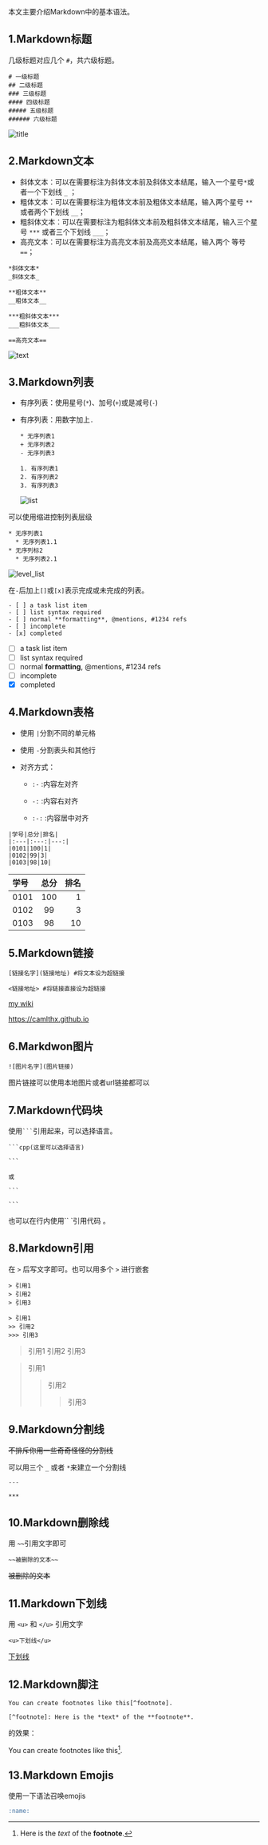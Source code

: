 本文主要介绍Markdown中的基本语法。

## 1.Markdown标题

几级标题对应几个 `#`，共六级标题。

```
# 一级标题
## 二级标题
### 三级标题
#### 四级标题
##### 五级标题
###### 六级标题
```

![title](photos\title.png)

## 2.Markdown文本

+ 斜体文本：可以在需要标注为斜体文本前及斜体文本结尾，输入一个星号`*`或者一个下划线 `_` ；
+ 粗体文本：可以在需要标注为粗体文本前及粗体文本结尾，输入两个星号 `**` 或者两个下划线  `__`；
+ 粗斜体文本：可以在需要标注为粗斜体文本前及粗斜体文本结尾，输入三个星号 `***` 或者三个下划线 `___`；
+ 高亮文本：可以在需要标注为高亮文本前及高亮文本结尾，输入两个 等号` ==`；

```
*斜体文本*
_斜体文本_

**粗体文本**
__粗体文本__

***粗斜体文本***
___粗斜体文本___

==高亮文本==
```

![text](photos\text.png)

## 3.Markdown列表

+ 有序列表：使用星号(`*`)、加号(`+`)或是减号(`-`)

+ 有序列表：用数字加上`.`

  ```
  * 无序列表1
  + 无序列表2
  - 无序列表3
  
  1. 有序列表1
  2. 有序列表2
  3. 有序列表3
  ```

  ![list](photos\list.png)

  

可以使用缩进控制列表层级

  ```
  * 无序列表1
  	* 无序列表1.1
  * 无序列标2
  	* 无序列表2.1
  ```

  ![level_list](photos\level_list.png)

在`-`后加上`[]`或`[x]`表示完成或未完成的列表。

```
- [ ] a task list item
- [ ] list syntax required
- [ ] normal **formatting**, @mentions, #1234 refs
- [ ] incomplete
- [x] completed
```

- [ ] a task list item
- [ ] list syntax required
- [ ] normal **formatting**, @mentions, #1234 refs
- [ ] incomplete
- [x] completed

## 4.Markdown表格

+ 使用 `|`分割不同的单元格

+ 使用 `-`分割表头和其他行

+ 对齐方式：

    + `:-` :内容左对齐

    + `-:` :内容右对齐

    + `:-:` :内容居中对齐
```
|学号|总分|排名|
|:---|:---:|---:|
|0101|100|1|
|0102|99|3|
|0103|98|10|
```

|学号|总分|排名|
|:---|:---:|---:|
|0101|100|1|
|0102|99|3|
|0103|98|10|

## 5.Markdown链接

```
[链接名字](链接地址) #将文本设为超链接

<链接地址> #将链接直接设为超链接
```

[my wiki](https://camlthx.github.io)

<https://camlthx.github.io>

## 6.Markdwon图片

```
![图片名字](图片链接)
```

图片链接可以使用本地图片或者url链接都可以

## 7.Markdown代码块

使用` ``` `引用起来，可以选择语言。

```
​```cpp(这里可以选择语言)

​```

或

​```

​```
```

也可以在行内使用`` `引用代码 。



## 8.Markdown引用

在 `>` 后写文字即可。也可以用多个 `>` 进行嵌套

```
> 引用1
> 引用2
> 引用3

> 引用1
>> 引用2
>>> 引用3
```

> 引用1
> 引用2
> 引用3

> 引用1
> > 引用2
> >
> > > 引用3

## 9.Markdown分割线

~~不排斥你用一些奇奇怪怪的分割线~~

可以用三个 `_` 或者 `*`来建立一个分割线

```
---

***
```

## 10.Markdown删除线

用 `~~`引用文字即可

```
~~被删除的文本~~
```

~~被删除的文本~~

## 11.Markdown下划线

用 `<u>` 和 `</u>` 引用文字

```
<u>下划线</u>
```

<u>下划线</u>

## 12.Markdown脚注

```
You can create footnotes like this[^footnote].

[^footnote]: Here is the *text* of the **footnote**.
```

的效果：

You can create footnotes like this[^footnote].

[^footnote]: Here is the *text* of the **footnote**.

## 13.Markdown Emojis

使用一下语法召唤emojis

```markdown
:name:
```

